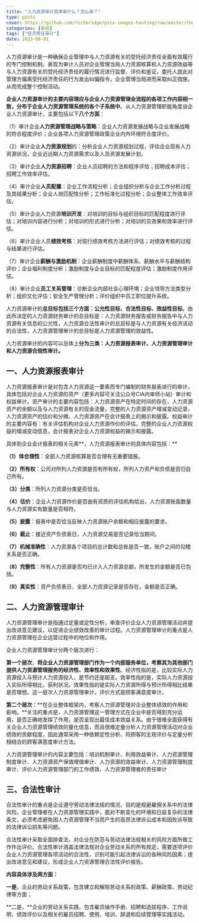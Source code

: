 ```yaml
---
title: "人力资源审计具体审什么？怎么审？"
type: posts
cover: https://github.com/richbridge/picx-images-hosting/raw/master/thumbnail/审技.jpg
categories: [审技]
tags: ["经济责任审计"]
date: 2023-08-01
---
```

人力资源审计是一种确保企业管理中与人力资源有关的受托经济责任全面有效履行的专门控制机制。表现为审计人员对企业管理当局人力资源核算和人力资源效益等与人力资源有关的受托经济责任的履行情况进行监督、评价和鉴证，委托人就此对管理方偏离受托经济责任的行为发出纠偏指令，企业管理当局进而采取纠正措施，从而完成整个控制活动。

**企业人力资源审计的主要内容理应与企业人力资源管理全流程的各项工作内容相一致，分布于企业人力资源管理系统的各个子系统中**。从人力资源管理职能角度谈企业人力资源审计，主要包括以下**八个方面**：

（1）审计企业**人力资源管理战略与策略**：企业人力资源发展战略与企业发展战略的符合程度评价；企业各项人力资源管理政策企业内外环境符合度评价。

（2）审计企业**人力资源规划**的：分析企业人力资源规划过程，评估企业现有人力资源状况，企业近远期人力资源需求以及人员资源发展计划。

（3）审计企业**人力资源招聘**：企业人员招聘的方法和程序评估；招聘成本评估；招聘工作效率评估。

（4）审计企业**人员配置**：企业工作流程分析；企业组织分析与企业工作分析过程及其结果分析；企业人岗匹配性分析；工作标准化过程分析；企业整体工作效率评估。

（5）审计企业人力资源**培训开发**：对培训的目标与组织目标的匹配程度进行评估；对培训内容进行分析；对培训的形式进行分析；对培训的员效果和效率进行评估。

（6）审计企业人员**绩效考核**：对现行绩效考核方法进行评估；对绩效考核的过程与结果进行评估。

（7）审计企业**薪酬与激励机制**：企业薪酬制度中薪酬体系、薪酬水平与薪酬结构评价；企业福利制度分析；激励制度与企业目标的匹配程度评估；激励制度作用评估。

（8）审计企业**员工关系管理**：诊断企业内部社会心理环境；企业领导方法类型分析；组织文化评估；安全生产管理分析；评价组织中员工职位提升系统。

人力资源审计的**总目标包括三个方面：公允性目标、合法性目标、效益性目标**。由此所决定的人力资源财务审计的总目标是：人力资源财务报告或财务报告中与人力资源有关信息的公允性，人力资源合法性审计的总目标是与人力资源有关经济活动的合法性，人力资源管理审计的总目标是人力资源管理的效益性。

人力资源审计的内容可以总体上**分为三类：人力资源报表审计、人力资源管理审计和人力资源合规性审计。**

## 一、人力资源报表审计

人力资源报表审计是对包含人力资源这一要素而专门编制的财务报表进行的审计，具体包括对企业人力资源的资产（更多内容可关注公众号CIA内审师小站）审计和权益审计。资产审计的主要内容包括：人力资源资产在特定时间的存在，人力资源资产的余额以及与人力资源有关的现金流量，完整的人力资源资产增减变动记录，人力资源资产的估价和分摊，人力资源资产在会计报表上的揭示和披露。权益审计的主要内容有：有关评估机构对企业人力资源作价的评估，完整的企业人力资源权益的增减变动信息，会计报表对企业人力资源权益的揭示和披露。

具体到企业会计报表的相关元素**，人力资源报表审计的具体内容包括：**

**（1）体合理性**：全部人力资源核算是否合理有无重要错报。

**（2）所有权**：公司对所列人力资源是否有所有权，所列人力资产和负债是否归自己所有。

**（3）分类**：所列人力资源分类是否恰当。

**（4）估价**：企业人力资源作价是否由有资质的评估机构给出，人力资源账面数量与人力资源实有数量是否相符。

**（5）披露**：报表中是否恰当反映人力资源账户余额和相应披露的要求。

**（6）截止**：接近资产负债表日，人力资源交易是否记录恰当期间。

**（7）机械准确性**：人力资源各个项目的总计数和总账是否一致，账户之间的勾稽关系是否正确。

**（8）完整性**：所有人力资源是否均已计入人力资源总额，所发生的金额是否已包括。

**（9）真实性**：资产负债表日，全部人力资源记录是否存在，金额是否正确。

## 二、人力资源管理审计

人力资源管理审计是指通过定量或定性分析，审查评价企业人力资源管理活动并提出改进意见建议，以促进企业绩效改善的审计过程。人力资源管理审计的重点是人力资源管理在企业运营过程中的地位和作用。

企业人力资源管理审计分两个层次进行：

**第一个层次**，**将企业人力资源管理部门作为一个内部服务单位，考察其为其他部门提供人力资源管理服务的经济性、效率性和效果性**。经济性指的是，比较实际人力资源投入与预计人力资源投入，是节约还是超支。效率性指的是，实际人力资源投入实际所得相比，获利状况。效果性指的是实际人力资源所得与预计所得相比结果是否理想。这一层次人力资源管理审计，评价方式是顾客满意度审计。

**第二个层次**：**在企业整体框架内，考察人力资源管理对企业整体绩效的作用和影响。**关注的重点是，人力资源管理这一管理方式在企业中是否得到充分运用，是否正确地发挥了作用，是否呈现出最佳成本效益关系。由于很难全面获得有关企业人力资源管理绩效的量化信息，而且很难定量分析人力资源管理活动对企业绩效的贡献程度，因此通常采用一种依赖定性分析、将顾客的主观评价与定量分析相结合的顾客满意度审计方法。

人力资源管理审计的内容主要包括：培训机制审计、利用效益审计、人力资源管理制度审计、人力资源资产保值增值审计、人力资源的效益审计、人力资源管理制度审计、评价人力资源管理部门的工作绩效、人力资源管理者的责任审计

## 三、合法性审计

合法性审计的重点是企业遵守劳动法律法规的情况，目的是规避雇佣关系中的法律风险。企业管理者在人力资源管理实践中，面对不断变化的环境和日益复杂的法律条文，必须考虑避免因人力资源管理不当而产生的高昂法律诉讼成本和因败诉导致的法律诉讼损失等问题。

合法性审计采取全面排查法，对企业在防范与劳动法律法规相关的风险方面所做工作作出评价。合法性审计涵盖法律法规对企业劳动关系的所有规定，需要逐项评价企业人力资源管理各项活动的合法性，识别可能引起法律诉讼的各种风险因素；提出改进意见和建议，形成企业人力资源管理合法性评价报告。 

**内容具体涉及两方面：**

**一是**，企业的劳动关系政策，包含建立和解除劳动关系的政策、薪酬政策、劳动纪律等方面；

**二是，**企业的劳动关系实践，包含雇员操作手册、招聘和选拔程序、工作说明、绩效评价以及相关的雇员招聘、使用、培训、辞退和后续管理等实践活动。